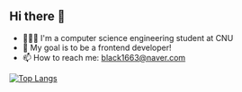 ## Hi there 👋

- 👩🏻‍💻 I'm a computer science engineering student at CNU
- 🌱 My goal is to be a frontend developer!
- 📫 How to reach me: black1663@naver.com

[![Top Langs](https://github-readme-stats.vercel.app/api/top-langs/?username=llbllhllk&layout=compact)](https://github.com/anuraghazra/github-readme-stats)

<!--
**llbllhllk/llbllhllk** is a ✨ _special_ ✨ repository because its `README.md` (this file) appears on your GitHub profile.

Here are some ideas to get you started:

- 🔭 I’m currently working on ...
- 🌱 I’m currently learning ...
- 👯 I’m looking to collaborate on ...
- 🤔 I’m looking for help with ...
- 💬 Ask me about ...
- 📫 How to reach me: ...
- 😄 Pronouns: ...
- ⚡ Fun fact: ...
-->
